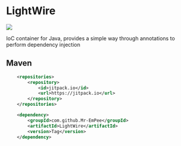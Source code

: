 # LightWire
[![](https://jitpack.io/v/Mr-EmPee/LightWire.svg)](https://jitpack.io/#Mr-EmPee/LightWire)

IoC container for Java, provides a simple way through annotations to perform dependency injection

## Maven
```xml
	<repositories>
		<repository>
		    <id>jitpack.io</id>
		    <url>https://jitpack.io</url>
		</repository>
	</repositories>

 	<dependency>
	    <groupId>com.github.Mr-EmPee</groupId>
	    <artifactId>LightWire</artifactId>
	    <version>Tag</version>
	</dependency>
 ```
